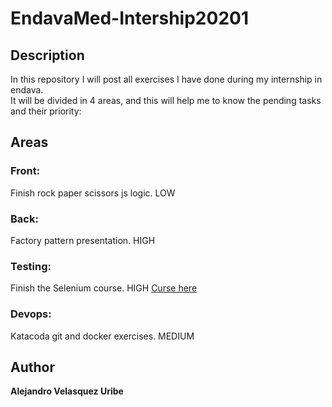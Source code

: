 # EndavaMed-Intership20201
## Description

In this repository I will post all exercises I have done during my internship in endava. <br/>
It will be divided in 4 areas, and this will help me to know the pending tasks and their priority: <br/>

## Areas
### **Front:**
Finish rock paper scissors js logic. LOW <br/>
### **Back:**
Factory pattern presentation. HIGH <br/>
### **Testing:**
Finish the Selenium course. HIGH [Curse here](https://www.youtube.com/playlist?list=PLgHCrivozIb3OPj61GmIIwXFqPrDI12vJ)  <br/> 
### **Devops:** 
Katacoda git and docker exercises. MEDIUM <br/>

## Author
**Alejandro Velasquez Uribe**
